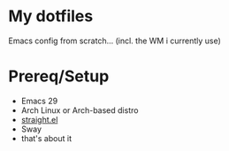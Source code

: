 # My dotfiles #

Emacs config from scratch... (incl. the WM i currently use)

# Prereq/Setup #

* Emacs 29
* Arch Linux or Arch-based distro
* [straight.el](https://github.com/radian-software/straight.el)
* Sway
* that's about it
